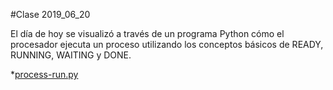 #Clase 2019_06_20

El día de hoy se visualizó a través de un programa Python cómo el procesador ejecuta un proceso utilizando los conceptos básicos de 
READY, RUNNING, WAITING y DONE. 

*[process-run.py](process-run.py)
